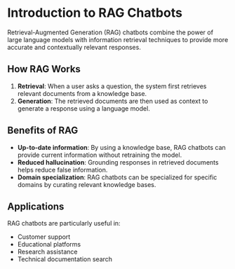 # Introduction to RAG Chatbots

Retrieval-Augmented Generation (RAG) chatbots combine the power of large language models with information retrieval techniques to provide more accurate and contextually relevant responses.

## How RAG Works

1. **Retrieval**: When a user asks a question, the system first retrieves relevant documents from a knowledge base.
2. **Generation**: The retrieved documents are then used as context to generate a response using a language model.

## Benefits of RAG

- **Up-to-date information**: By using a knowledge base, RAG chatbots can provide current information without retraining the model.
- **Reduced hallucination**: Grounding responses in retrieved documents helps reduce false information.
- **Domain specialization**: RAG chatbots can be specialized for specific domains by curating relevant knowledge bases.

## Applications

RAG chatbots are particularly useful in:

- Customer support
- Educational platforms
- Research assistance
- Technical documentation search
